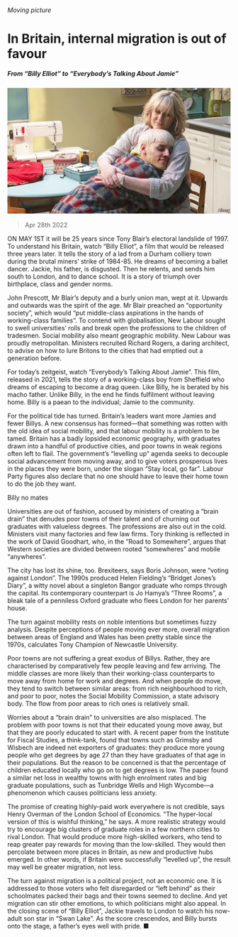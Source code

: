 ###### Moving picture

# In Britain, internal migration is out of favour 

##### From “Billy Elliot” to “Everybody’s Talking About Jamie” 

![image](images/20220430_BRP005_0.jpg) 

> Apr 28th 2022 

ON MAY 1ST it will be 25 years since Tony Blair’s electoral landslide of 1997. To understand his Britain, watch “Billy Elliot”, a film that would be released three years later. It tells the story of a lad from a Durham colliery town during the brutal miners’ strike of 1984-85. He dreams of becoming a ballet dancer. Jackie, his father, is disgusted. Then he relents, and sends him south to London, and to dance school. It is a story of triumph over birthplace, class and gender norms.

John Prescott, Mr Blair’s deputy and a burly union man, wept at it. Upwards and outwards was the spirit of the age. Mr Blair preached an “opportunity society”, which would “put middle-class aspirations in the hands of working-class families”. To contend with globalisation, New Labour sought to swell universities’ rolls and break open the professions to the children of tradesmen. Social mobility also meant geographic mobility. New Labour was proudly metropolitan. Ministers recruited Richard Rogers, a daring architect, to advise on how to lure Britons to the cities that had emptied out a generation before.


For today’s zeitgeist, watch “Everybody’s Talking About Jamie”. This film, released in 2021, tells the story of a working-class boy from Sheffield who dreams of escaping to become a drag queen. Like Billy, he is berated by his macho father. Unlike Billy, in the end he finds fulfilment without leaving home. Billy is a paean to the individual; Jamie to the community.

For the political tide has turned. Britain’s leaders want more Jamies and fewer Billys. A new consensus has formed—that something was rotten with the old idea of social mobility, and that labour mobility is a problem to be tamed. Britain has a badly lopsided economic geography, with graduates drawn into a handful of productive cities, and poor towns in weak regions often left to flail. The government’s “levelling up” agenda seeks to decouple social advancement from moving away, and to give voters prosperous lives in the places they were born, under the slogan “Stay local, go far”. Labour Party figures also declare that no one should have to leave their home town to do the job they want.

Billy no mates

Universities are out of fashion, accused by ministers of creating a “brain drain” that denudes poor towns of their talent and of churning out graduates with valueless degrees. The professions are also out in the cold. Ministers visit many factories and few law firms. Tory thinking is reflected in the work of David Goodhart, who, in the “Road to Somewhere”, argues that Western societies are divided between rooted “somewheres” and mobile “anywheres”.

The city has lost its shine, too. Brexiteers, says Boris Johnson, were “voting against London”. The 1990s produced Helen Fielding’s “Bridget Jones’s Diary”, a witty novel about a singleton Bangor graduate who romps through the capital. Its contemporary counterpart is Jo Hamya’s “Three Rooms”, a bleak tale of a penniless Oxford graduate who flees London for her parents’ house.

The turn against mobility rests on noble intentions but sometimes fuzzy analysis. Despite perceptions of people moving ever more, overall migration between areas of England and Wales has been pretty stable since the 1970s, calculates Tony Champion of Newcastle University.

Poor towns are not suffering a great exodus of Billys. Rather, they are characterised by comparatively few people leaving and few arriving. The middle classes are more likely than their working-class counterparts to move away from home for work and degrees. And when people do move, they tend to switch between similar areas: from rich neighbourhood to rich, and poor to poor, notes the Social Mobility Commission, a state advisory body. The flow from poor areas to rich ones is relatively small.

Worries about a “brain drain” to universities are also misplaced. The problem with poor towns is not that their educated young move away, but that they are poorly educated to start with. A recent paper from the Institute for Fiscal Studies, a think-tank, found that towns such as Grimsby and Wisbech are indeed net exporters of graduates: they produce more young people who get degrees by age 27 than they have graduates of that age in their populations. But the reason to be concerned is that the percentage of children educated locally who go on to get degrees is low. The paper found a similar net loss in wealthy towns with high enrolment rates and big graduate populations, such as Tunbridge Wells and High Wycombe—a phenomenon which causes politicians less anxiety.

The promise of creating highly-paid work everywhere is not credible, says Henry Overman of the London School of Economics. “The hyper-local version of this is wishful thinking,” he says. A more realistic strategy would try to encourage big clusters of graduate roles in a few northern cities to rival London. That would produce more high-skilled workers, who tend to reap greater pay rewards for moving than the low-skilled. They would then percolate between more places in Britain, as new and productive hubs emerged. In other words, if Britain were successfully “levelled up”, the result may well be greater migration, not less.

The turn against migration is a political project, not an economic one. It is addressed to those voters who felt disregarded or “left behind” as their schoolmates packed their bags and their towns seemed to decline. And yet migration can stir other emotions, to which politicians might also appeal. In the closing scene of “Billy Elliot”, Jackie travels to London to watch his now-adult son star in “Swan Lake”. As the score crescendos, and Billy bursts onto the stage, a father’s eyes well with pride. ■

